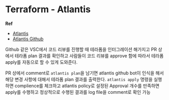 # Terraform - Atlantis

**Ref**

* [Atlantis](https://www.runatlantis.io/guide/#overview-%E2%80%93-what-is-atlantis)
* [Atlantis Github](https://github.com/runatlantis/atlantis)

Github 같은 VSC에서 코드 리뷰를 진행할 때 테라폼을 인터그레이션 해가지고 PR 상에서 테라폼 plan 결과를 확인하고 사람들이 코드 리뷰를 approve 함에 따라서 테라폼 apply를 자동으로 할 수 있게 도와준다.

PR 상에서 comment로 `atlantis plan`을 남기면 atlantis github bot이 인식을 해서 해당 변경 사항에 대해서 테라폼 plan 결과를 출력한다. `atlantis apply` 명령을 실행하면 complience를 체크하고 atlantis policy로 설정된 Approval 개수를 만족하면 apply를 수행하고 정상적으로 수행된 결과를 log file을 comment로 확인 가능
